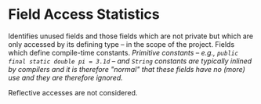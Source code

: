 # Field Access Statistics

Identifies unused fields and those fields which are not private but which are only accessed by its defining type – in the scope of the project. Fields which define compile-time constants.  *Primitive constants – e.g., `public final static double pi = 3.1d` – and `String` constants are typically inlined by compilers and it is therefore "normal" that these fields have no (more) use and they are therefore ignored.*


Reflective accesses are not considered.
